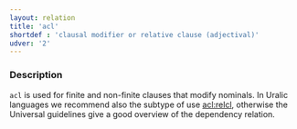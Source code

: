 ```yaml
---
layout: relation
title: 'acl'
shortdef : 'clausal modifier or relative clause (adjectival)'
udver: '2'
---
```


### Description

`acl` is used for finite and non-finite clauses that modify nominals. In Uralic
languages we recommend also the subtype of use [acl:relcl](), otherwise the
Universal guidelines give a good overview of the dependency relation.
<!-- Interlanguage links updated Po 11. listopadu 2024, 20:10:12 CET -->

